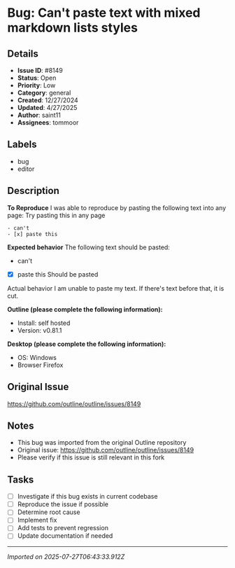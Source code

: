 # Bug: Can't paste text with mixed markdown lists styles

## Details
- **Issue ID**: #8149
- **Status**: Open
- **Priority**: Low
- **Category**: general
- **Created**: 12/27/2024
- **Updated**: 4/27/2025
- **Author**: saint11
- **Assignees**: tommoor

## Labels
- bug
- editor

## Description
**To Reproduce**
I was able to reproduce by pasting the following text into any page:
Try pasting this in any page
```
- can't
- [x] paste this
``` 

**Expected behavior**
The following text should be pasted:
- can't
- [x] paste this
Should be pasted

Actual behavior
I am unable to paste my text. If there's text before that, it is cut.

**Outline (please complete the following information):**
- Install: self hosted
- Version: v0.81.1

**Desktop (please complete the following information):**
 - OS: Windows
 - Browser Firefox

## Original Issue
https://github.com/outline/outline/issues/8149

## Notes
- This bug was imported from the original Outline repository
- Original issue: https://github.com/outline/outline/issues/8149
- Please verify if this issue is still relevant in this fork

## Tasks
- [ ] Investigate if this bug exists in current codebase
- [ ] Reproduce the issue if possible
- [ ] Determine root cause
- [ ] Implement fix
- [ ] Add tests to prevent regression
- [ ] Update documentation if needed

---
*Imported on 2025-07-27T06:43:33.912Z*
